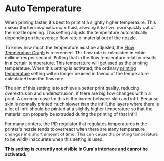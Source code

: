 Auto Temperature
====
When printing faster, it's best to print at a slightly higher temperature. This makes the thermoplastic more fluid, allowing it to flow more quickly out of the nozzle opening. This setting adjusts the temperature automatically depending on the average flow rate of material out of the nozzle.

To know how much the temperature must be adjusted, the [Flow Temperature Graph](material_flow_temp_graph.md) is referenced. The flow rate is calculated in cubic millimetres per second. Putting that in the flow temperature relation results in a certain temperature. This temperature will get used as the printing temperature. When this setting is activated, the ordinary [printing temperature](../material/material_print_temperature.md) setting will no longer be used in favour of the temperature calculated from the flow rate.

The aim of this setting is to achieve a better print quality, reducing overextrusion and underextrusion, if there are big flow changes within a print. A common case for this is the border between skin and infill. Because skin is normally printed much slower than the infill, the layers where there is a lot of infill should be printed at a slightly higher temperature so that the material can properly be extruded during the printing of that infill.

For many printers, the PID regulator that regulates temperatures in the printer's nozzle tends to overreact when there are many temperature changes in a short amount of time. This can cause the printing temperature to be wildly inaccurate when this setting is used.

**This setting is currently not visible in Cura's interface and cannot be activated.**